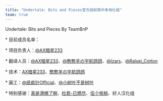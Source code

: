 ```yaml
---
title: "Undertale: Bits and Pieces官方授权简中本地化组"
team: true
---
```


Undertale: Bits and Pieces By TeamBnP

\* 目前成员名单：

<!-- prettier-ignore -->
\* 项目负责人：[@AX暗星233](https://space.bilibili.com/443074427)

<!-- prettier-ignore -->
\* 翻译人员：[@AX暗星233](https://space.bilibili.com/443074427)、[@憨憨羊の宇航鸽鸽](https://space.bilibili.com/252906762)、[@lzars](https://space.bilibili.com/314848329)、[@Ralsei_Cotton](https://space.bilibili.com/1646638995)

<!-- prettier-ignore -->
\* 技术：[AX暗星233](https://space.bilibili.com/443074427)、[憨憨羊の宇航鸽鸽](https://space.bilibili.com/252906762)

<!-- prettier-ignore -->
\* 画工：[@纸疯针Official](https://space.bilibili.com/440126325)、[@小树叶不是树叶](https://space.bilibili.com/500995957)

<!-- prettier-ignore -->
\* 特别感谢：[真是滑稽了啊](https://space.bilibili.com/77315809/)、[杜若-已燃尽](https://space.bilibili.com/58356619/)、[伍个核桃](https://space.bilibili.com/255121737/)、好人汉化组
